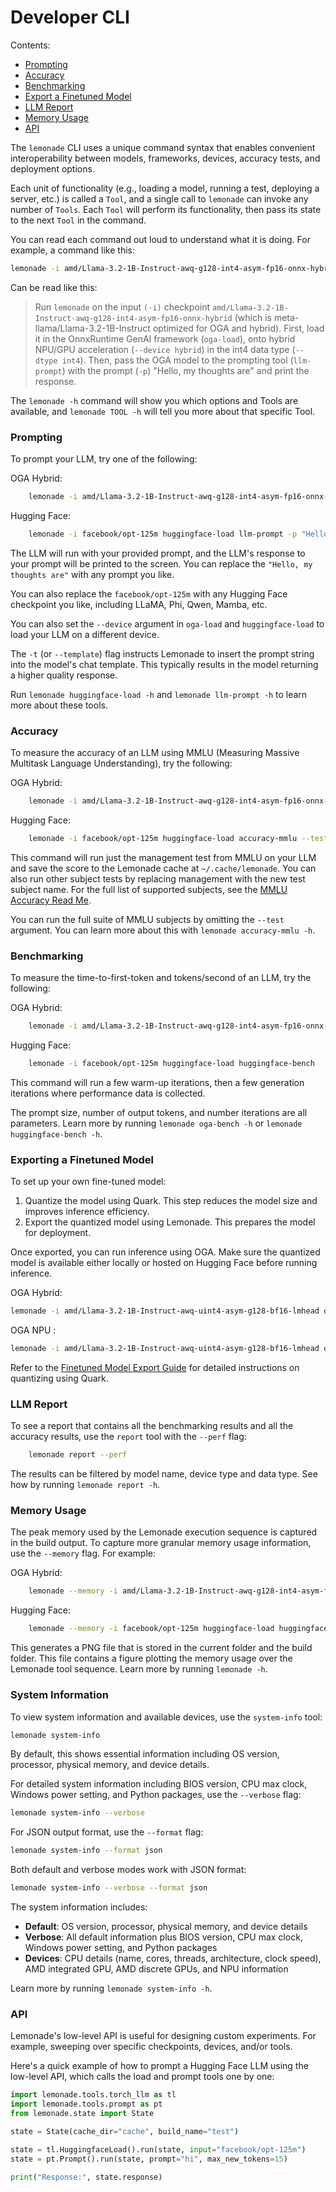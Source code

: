 # Developer CLI

Contents:

- [Prompting](#prompting)
- [Accuracy](#accuracy)
- [Benchmarking](#benchmarking)
- [Export a Finetuned Model](#exporting-a-finetuned-model)
- [LLM Report](#llm-report)
- [Memory Usage](#memory-usage)
- [API](#api)


The `lemonade` CLI uses a unique command syntax that enables convenient interoperability between models, frameworks, devices, accuracy tests, and deployment options.

Each unit of functionality (e.g., loading a model, running a test, deploying a server, etc.) is called a `Tool`, and a single call to `lemonade` can invoke any number of `Tools`. Each `Tool` will perform its functionality, then pass its state to the next `Tool` in the command.

You can read each command out loud to understand what it is doing. For example, a command like this:

```bash
lemonade -i amd/Llama-3.2-1B-Instruct-awq-g128-int4-asym-fp16-onnx-hybrid oga-load --device hybrid --dtype int4 llm-prompt -p "Hello, my thoughts are"
```

Can be read like this:

> Run `lemonade` on the input `(-i)` checkpoint `amd/Llama-3.2-1B-Instruct-awq-g128-int4-asym-fp16-onnx-hybrid` (which is meta-llama/Llama-3.2-1B-Instruct optimized for OGA and hybrid). First, load it in the OnnxRuntime GenAI framework (`oga-load`), onto hybrid NPU/GPU acceleration (`--device hybrid`) in the int4 data type (`--dtype int4`). Then, pass the OGA model to the prompting tool (`llm-prompt`) with the prompt (`-p`) "Hello, my thoughts are" and print the response.

The `lemonade -h` command will show you which options and Tools are available, and `lemonade TOOL -h` will tell you more about that specific Tool.


### Prompting

To prompt your LLM, try one of the following:

OGA Hybrid:
```bash
    lemonade -i amd/Llama-3.2-1B-Instruct-awq-g128-int4-asym-fp16-onnx-hybrid oga-load --device hybrid --dtype int4 llm-prompt -p "Hello, my thoughts are" -t
```

Hugging Face:
```bash
    lemonade -i facebook/opt-125m huggingface-load llm-prompt -p "Hello, my thoughts are" -t
```

The LLM will run with your provided prompt, and the LLM's response to your prompt will be printed to the screen. You can replace the `"Hello, my thoughts are"` with any prompt you like.

You can also replace the `facebook/opt-125m` with any Hugging Face checkpoint you like, including LLaMA, Phi, Qwen, Mamba, etc.

You can also set the `--device` argument in `oga-load` and `huggingface-load` to load your LLM on a different device.

The `-t` (or `--template`) flag instructs Lemonade to insert the prompt string into the model's chat template.
This typically results in the model returning a higher quality response.

Run `lemonade huggingface-load -h` and `lemonade llm-prompt -h` to learn more about these tools.

### Accuracy

To measure the accuracy of an LLM using MMLU (Measuring Massive Multitask Language Understanding), try the following:

OGA Hybrid:
```bash
    lemonade -i amd/Llama-3.2-1B-Instruct-awq-g128-int4-asym-fp16-onnx-hybrid oga-load --device hybrid --dtype int4 accuracy-mmlu --tests management
```

Hugging Face:
```bash
    lemonade -i facebook/opt-125m huggingface-load accuracy-mmlu --tests management
```

This command will run just the management test from MMLU on your LLM and save the score to the Lemonade cache at `~/.cache/lemonade`. You can also run other subject tests by replacing management with the new test subject name. For the full list of supported subjects, see the [MMLU Accuracy Read Me](mmlu_accuracy.md).

You can run the full suite of MMLU subjects by omitting the `--test` argument. You can learn more about this with `lemonade accuracy-mmlu -h`.

### Benchmarking

To measure the time-to-first-token and tokens/second of an LLM, try the following:

OGA Hybrid:
```bash
    lemonade -i amd/Llama-3.2-1B-Instruct-awq-g128-int4-asym-fp16-onnx-hybrid oga-load --device hybrid --dtype int4 oga-bench
```

Hugging Face:
```bash
    lemonade -i facebook/opt-125m huggingface-load huggingface-bench
```

This command will run a few warm-up iterations, then a few generation iterations where performance data is collected.

The prompt size, number of output tokens, and number iterations are all parameters. Learn more by running `lemonade oga-bench -h` or `lemonade huggingface-bench -h`.

### Exporting a Finetuned Model

To set up your own fine-tuned model:

1. Quantize the model using Quark. This step reduces the model size and improves inference efficiency.
2. Export the quantized model using Lemonade. This prepares the model for deployment.

Once exported, you can run inference using OGA.
Make sure the quantized model is available either locally or hosted on Hugging Face before running inference.

OGA Hybrid:
```bash
lemonade -i amd/Llama-3.2-1B-Instruct-awq-uint4-asym-g128-bf16-lmhead oga-load --device hybrid --dtype int4
```
OGA NPU :
```bash
lemonade -i amd/Llama-3.2-1B-Instruct-awq-uint4-asym-g128-bf16-lmhead oga-load --device npu --dtype int4
```

Refer to the [Finetuned Model Export Guide](finetuned_model_export.md) for detailed instructions on quantizing using Quark.

### LLM Report

To see a report that contains all the benchmarking results and all the accuracy results, use the `report` tool with the `--perf` flag:
```bash
    lemonade report --perf
```

The results can be filtered by model name, device type and data type.  See how by running `lemonade report -h`.

### Memory Usage

The peak memory used by the Lemonade execution sequence is captured in the build output. To capture more granular
memory usage information, use the `--memory` flag.  For example:

OGA Hybrid:
```bash
    lemonade --memory -i amd/Llama-3.2-1B-Instruct-awq-g128-int4-asym-fp16-onnx-hybrid oga-load --device hybrid --dtype int4 oga-bench
```

Hugging Face:
```bash
    lemonade --memory -i facebook/opt-125m huggingface-load huggingface-bench
```

This generates a PNG file that is stored in the current folder and the build folder.  This file
contains a figure plotting the memory usage over the Lemonade tool sequence.  Learn more by running `lemonade -h`.

### System Information

To view system information and available devices, use the `system-info` tool:

```bash
lemonade system-info
```

By default, this shows essential information including OS version, processor, physical memory, and device details.

For detailed system information including BIOS version, CPU max clock, Windows power setting, and Python packages, use the `--verbose` flag:

```bash
lemonade system-info --verbose
```

For JSON output format, use the `--format` flag:

```bash
lemonade system-info --format json
```

Both default and verbose modes work with JSON format:

```bash
lemonade system-info --verbose --format json
```

The system information includes:
- **Default**: OS version, processor, physical memory, and device details
- **Verbose**: All default information plus BIOS version, CPU max clock, Windows power setting, and Python packages
- **Devices**: CPU details (name, cores, threads, architecture, clock speed), AMD integrated GPU, AMD discrete GPUs, and NPU information

Learn more by running `lemonade system-info -h`.

### API

Lemonade's low-level API is useful for designing custom experiments. For example, sweeping over specific checkpoints, devices, and/or tools.

Here's a quick example of how to prompt a Hugging Face LLM using the low-level API, which calls the load and prompt tools one by one:

```python
import lemonade.tools.torch_llm as tl
import lemonade.tools.prompt as pt
from lemonade.state import State

state = State(cache_dir="cache", build_name="test")

state = tl.HuggingfaceLoad().run(state, input="facebook/opt-125m")
state = pt.Prompt().run(state, prompt="hi", max_new_tokens=15)

print("Response:", state.response)
```
